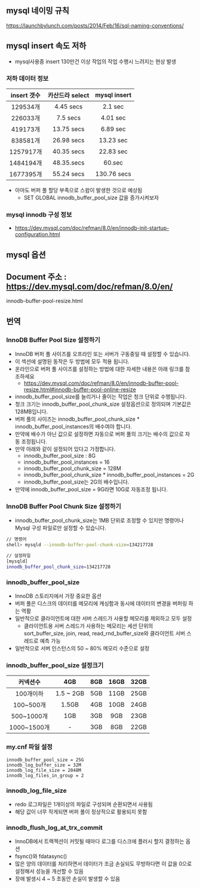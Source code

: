 ## mysql 네이밍 규칙
https://launchbylunch.com/posts/2014/Feb/16/sql-naming-conventions/

## mysql insert 속도 저하
* mysql사용중 insert 130만건 이상 작업의 작업 수행시 느려지는 현상 발생
### 저하 데이터 정보
|insert 갯수|카산드라 select|mysql insert|
|:--:|:--:|:--:|
|129534개|4.45 secs|2.1 sec|
|226033개|7.5 secs|4.01 sec|
|419173개|13.75 secs|6.89 sec|
|838581개|26.98 secs|13.23 sec|
|1257917개|40.35 secs|22.83 sec|
|1484194개|48.35.secs|60.sec|
|1677395개|55.24 secs|130.76 secs|

* 아마도 버퍼 풀 할당 부족으로 스왑이 발생한 것으로 예상됨
  * SET GLOBAL innodb_buffer_pool_size 값을 증가시켜보자

### mysql innodb 구성 정보
* https://dev.mysql.com/doc/refman/8.0/en/innodb-init-startup-configuration.html

## mysql 옵션
## Document 주소 : https://dev.mysql.com/doc/refman/8.0/en/
innodb-buffer-pool-resize.html
## 번역
### InnoDB Buffer Pool Size 설정하기
* InnoDB 버퍼 풀 사이즈를 오프라인 또는 서버가 구동중일 때 설정할 수 있습니다. 
* 이 섹션에 설명된 동작은 두 방법에 모두 적용 됩니다. 
* 온라인으로 버퍼 풀 사이즈를 설정하는 방법에 대한 자세한 내용은 아래 링크를 참조하세요
  * https://dev.mysql.com/doc/refman/8.0/en/innodb-buffer-pool-resize.html#innodb-buffer-pool-online-resize
* innodb_buffer_pool_size를 늘리거나 줄이는 작업은 청크 단위로 수행됩니다. 
* 청크 크기는 innodb_buffer_pool_chunk_size 설정옵션으로 정의되며 기본값은 128MB입니다. 
* 버퍼 풀의 사이즈는 innodb_buffer_pool_chunk_size * innodb_buffer_pool_instances의 배수여야 합니다. 
* 만약에 배수가 아닌 값으로 설정하면 자동으로 버퍼 풀의 크기는 배수의 값으로 자동 조정됩니다. 
* 만약 아래와 같이 설정되어 있다고 가정합니다.
  * innodb_buffer_pool_size : 8G
  * innodb_buffer_pool_instances = 16
  * innodb_buffer_pool_chunk_size = 128M
  * innodb_buffer_pool_chunk_size * innodb_buffer_pool_instances = 2G
  * innodb_buffer_pool_size는 2G의 배수입니다. 
* 만약에 innodb_buffer_pool_size = 9G라면 10G로 자동조정 됩니다.
### InnoDB Buffer Pool Chunk Size 설정하기
* innodb_buffer_pool_chunk_size는 1MB 단위로 조정할 수 있지만 명령어나 Mysql 구성 파일로만 설정할 수 있습니다. 
```bash
// 명령어
shell> mysqld --innodb-buffer-pool-chunk-size=134217728

// 설정파일
[mysqld]
innodb_buffer_pool_chunk_size=134217728
```

### innodb_buffer_pool_size
  * InnoDB 스토리지에서 가장 중요한 옵션 
  * 버퍼 풀은 디스크의 데이터를 메모리에 캐싱함과 동시에 데이터의 변경을 버퍼링 하는 역활
  * 일반적으로 클라이언트에 대한 서버 스레드가 사용할 메모리를 제외하고 모두 설정
    * 클라이언트용 서버 스레드가 사용하는 메모리는 세션 단위의 sort_buffer_size, join, read, read_rnd_buffer_size와 클라이언트 서버 스레드로 예측 가능
  * 일반적으로 서버 인스턴스의 50 ~ 80% 메모리 수준으로 설정   
### innodb_buffer_pool_size 설정크기
|커넥션수|4GB|8GB|16GB|32GB|
|:--:|:--:|:--:|:--:|:--:|
|100개이하|1.5 ~ 2GB|5GB|11GB|25GB|
|100~500개|1.5GB|4GB|10GB|24GB|
|500~1000개|1GB|3GB|9GB|23GB|
|1000~1500개|-|3GB|8GB|22GB|
### my.cnf 파일 설정
```
innodb_buffer_pool_size = 25G
innodb_log_buffer_size = 32M
innodb_log_file_size = 2048M
innodb_log_files_in_group = 2
```               

### innodb_log_file_size
* redo 로그파일은 1개이상의 파일로 구성되며 순환되면서 사용됨 
* 해당 값이 너무 작게되면 버퍼 풀이 정상적으로 활용되지 못함
  
### innodb_flush_log_at_trx_commit
* InnoDB에서 트랙젝션이 커밋될 때마다 로그를 디스크에 플러시 할지 결정하는 옵션
* fsync()와 fdatasync()
* 많은 양의 데이터를 처리하면서 데이터가 조금 손실되도 무방하다면 이 값을 0으로 설정해서 성능을 개선할 수 있음
* 장애 발생시 4 ~ 5 초동안 손실이 발생할 수 있음